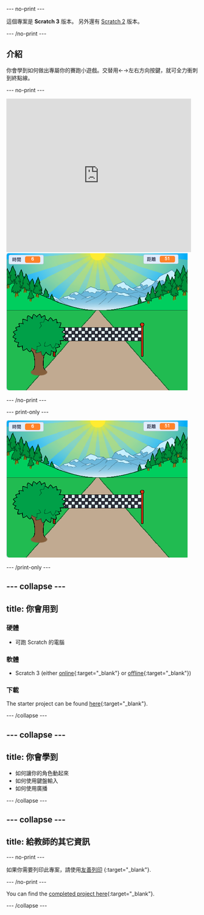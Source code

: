 --- no-print ---

這個專案是 **Scratch 3** 版本。 另外還有 [Scratch 2](https://projects.raspberrypi.org/en/projects/sprint-scratch2) 版本。

--- /no-print ---

## 介紹

你會學到如何做出專屬你的賽跑小遊戲。交替用←→左右方向按鍵，就可全力衝刺到終點線。

--- no-print ---

<div class="scratch-preview">
  <iframe allowtransparency="true" width="485" height="402" src="https://scratch.mit.edu/projects/embed/298930696/?autostart=false" frameborder="0" scrolling="no"></iframe>
  <img src="images/sprint-final.png">
</div>

--- /no-print ---

--- print-only ---

![完成專案](images/sprint-final.png)

--- /print-only ---


--- collapse ---
---
title: 你會用到
---

### 硬體

+ 可跑 Scratch 的電腦

### 軟體

+ Scratch 3 (either [online](https://rpf.io/scratchon){:target="_blank"} or [offline](https://rpf.io/scratchoff){:target="_blank"})

### 下載

The starter project can be found [here](https://rpf.io/p/en/sprint-go){:target="_blank"}.

--- /collapse ---

--- collapse ---
---
title: 你會學到
---

- 如何讓你的角色動起來
- 如何使用鍵盤輸入
- 如何使用廣播

--- /collapse ---

--- collapse ---
---
title: 給教師的其它資訊
---

--- no-print ---

如果你需要列印此專案，請使用[友善列印](https://projects.raspberrypi.org/en/projects/sprint/print)
{:target="_blank"}.

--- /no-print ---

You can find the [completed project here](https://rpf.io/p/en/sprint-get){:target="_blank"}.

--- /collapse ---


